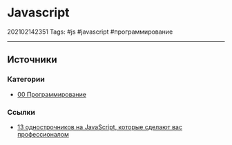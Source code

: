 # Javascript

202102142351
Tags: #js #javascript #программирование 
___



## Источники

### Категории
- [00 Программирование](00%20%D0%9F%D1%80%D0%BE%D0%B3%D1%80%D0%B0%D0%BC%D0%BC%D0%B8%D1%80%D0%BE%D0%B2%D0%B0%D0%BD%D0%B8%D0%B5.md)


### Ссылки
- [13 однострочников на JavaScript, которые сделают вас профессионалом](13%20%D0%BE%D0%B4%D0%BD%D0%BE%D1%81%D1%82%D1%80%D0%BE%D1%87%D0%BD%D0%B8%D0%BA%D0%BE%D0%B2%20%D0%BD%D0%B0%20JavaScript,%20%D0%BA%D0%BE%D1%82%D0%BE%D1%80%D1%8B%D0%B5%20%D1%81%D0%B4%D0%B5%D0%BB%D0%B0%D1%8E%D1%82%20%D0%B2%D0%B0%D1%81%20%D0%BF%D1%80%D0%BE%D1%84%D0%B5%D1%81%D1%81%D0%B8%D0%BE%D0%BD%D0%B0%D0%BB%D0%BE%D0%BC.md)